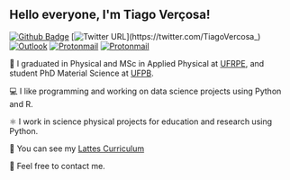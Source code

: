 ## Hello everyone, I'm Tiago Verçosa!

[![Github Badge](https://img.shields.io/badge/-Github-000?style=flat-square&logo=Github&logoColor=white&link=https://github.com/tiagovercosa)](https://github.com/tiagovercosa)
[![Twitter URL](https://img.shields.io/badge/-Twitter-00acee?style=flat-square&logo=Twitter&logoColor=white&link=https://twitter.com/TiagoVercosa_)](https://twitter.com/TiagoVercosa_)
[![Outlook](https://img.shields.io/badge/-Outlook-0078d4?style=flat-square&logo=MicrosoftOutlook&logoColor=white&link=mailto:tiago.vercosa@outlook.com)](mailto:tiago.vercosa@outlook.com)
[![Protonmail](https://img.shields.io/badge/-Protonmail-3a4e9f?style=flat-square&logo=Protonmail&logoColor=white&link=mailto:vercosa@proton.me)](mailto:vercosa@proton.me)
[![Protonmail](https://img.shields.io/badge/ProtonMail-8B89CC?style=for-the-badge&logo=protonmail&logoColor=white)](mailto:vercosa@proton.me)

📖 I graduated in Physical and MSc in Applied Physical at [UFRPE](http://www.ufrpe.br/),
and student PhD Material Science at [UFPB](https://www.ufpb.br/).

💻 I like programming and working on data science projects using Python and R.

⚛️  I work in science physical projects for education and research using Python.

📑 You can see my [Lattes Curriculum](http://lattes.cnpq.br/2589002626770110)

📧 Feel free to contact me.

